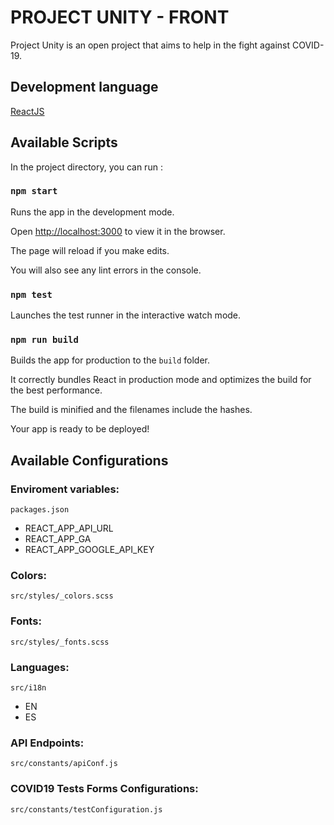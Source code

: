 # PROJECT UNITY - FRONT

Project Unity is an open project that aims to help in the fight against COVID-19.


## Development language

[ReactJS](https://reactjs.org/)


## Available Scripts

In the project directory, you can run :

### `npm start`

Runs the app in the development mode.

Open [http://localhost:3000](http://localhost:3000) to view it in the browser.

The page will reload if you make edits.

You will also see any lint errors in the console.

### `npm test`

Launches the test runner in the interactive watch mode.

### `npm run build`

Builds the app for production to the `build` folder.

It correctly bundles React in production mode and optimizes the build for the best performance.

The build is minified and the filenames include the hashes.

Your app is ready to be deployed!

## Available Configurations

### Enviroment variables:

`packages.json`

 - REACT_APP_API_URL
 - REACT_APP_GA
 - REACT_APP_GOOGLE_API_KEY

### Colors:

`src/styles/_colors.scss`

### Fonts:

`src/styles/_fonts.scss`

### Languages:

`src/i18n`

 - EN
 - ES

### API Endpoints:

`src/constants/apiConf.js`

### COVID19 Tests Forms Configurations:

`src/constants/testConfiguration.js`
